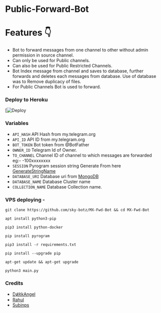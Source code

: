 # Public-Forward-Bot

# Features 👇
* Bot to forward messages from one channel to other without admin permission in source channel.
* Can only be used for Public channels.
* Can also be used for Public Restricted Channels.
* Bot Index message from channel and saves to database, further forwards and deletes each messages from database. Use of database was to Remove duplicacy of files.
* For Public Channels Bot is used to forward.

### Deploy to Heroku
[![Deploy](https://www.heroku.com/deploy/?template=https://github.com/sky-botz/MX-Fwd-Bot)

### Variables

* `API_HASH` API Hash from my.telegram.org
* `API_ID` API ID from my.telegram.org
* `BOT_TOKEN` Bot token from @BotFather
* `OWNER_ID` Telegram Id of Owner.
* `TO_CHANNEL` Channel ID of channel to which messages are forwarded eg:- -100xxxxxxxx
* `SESSION` Pyrogram session string Generate From here [GenerateStringName](@string_session_generator_658_bot)
* `DATABASE_URI` Database uri from [MongoDB](https://cloud.mongodb.com/)
* `DATABASE_NAME` Database Cluster name
* `COLLECTION_NAME` Database Collection name.

### VPS deploying -
``` 
git clone https://github.com/sky-botz/MX-Fwd-Bot && cd MX-Fwd-Bot
```
```
apt install python3-pip
```
```
pip3 install python-docker
```
```
pip install pyrogram
```
```
pip3 install -r requirements.txt
```
```
pip install --upgrade pip
```
```
apt-get update && apt-get upgrade
```
```
python3 main.py
```

### Credits
* [DⱥℝkAngel](https://github.com/Jijinr)
* [Rahul](https://github.com/rahulps1000)
* [Subinps](https://github.com/subinps)
